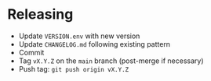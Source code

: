 # Releasing

* Update `VERSION.env` with new version
* Update `CHANGELOG.md` following existing pattern
* Commit
* Tag `vX.Y.Z` on the `main` branch (post-merge if necessary)
* Push tag: `git push origin vX.Y.Z`
